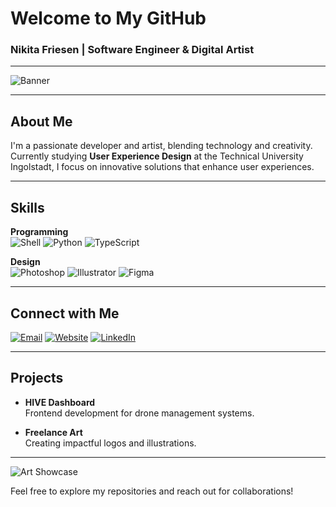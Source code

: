 # Welcome to My GitHub

### Nikita Friesen | Software Engineer & Digital Artist

---

![Banner](https://raw.githubusercontent.com/Anmol-Baranwal/Cool-GIFs-For-GitHub/main/Innovation.gif)

---

## About Me

I'm a passionate developer and artist, blending technology and creativity. Currently studying **User Experience Design** at the Technical University Ingolstadt, I focus on innovative solutions that enhance user experiences.

---

## Skills

**Programming**  
![Shell](https://img.shields.io/badge/Shell-4EAA25?style=for-the-badge&logo=gnu-bash&logoColor=white)
![Python](https://img.shields.io/badge/Python-3776AB?style=for-the-badge&logo=python&logoColor=white)
![TypeScript](https://img.shields.io/badge/TypeScript-3178C6?style=for-the-badge&logo=typescript&logoColor=white)

**Design**  
![Photoshop](https://img.shields.io/badge/Photoshop-31A8FF?style=for-the-badge&logo=adobe-photoshop&logoColor=white)
![Illustrator](https://img.shields.io/badge/Illustrator-FF9A00?style=for-the-badge&logo=adobe-illustrator&logoColor=white)
![Figma](https://img.shields.io/badge/Figma-F24E1E?style=for-the-badge&logo=figma&logoColor=white)

---

## Connect with Me

[![Email](https://img.shields.io/badge/Email-D14836?style=for-the-badge&logo=gmail&logoColor=white)](mailto:nikitafriesen74@gmail.com)
[![Website](https://img.shields.io/badge/Website-4285F4?style=for-the-badge&logo=google-chrome&logoColor=white)](http://sputnix.me)
[![LinkedIn](https://img.shields.io/badge/LinkedIn-0A66C2?style=for-the-badge&logo=linkedin&logoColor=white)](https://www.linkedin.com/in/nikita-friesen)

---

## Projects

- **HIVE Dashboard**  
  Frontend development for drone management systems.

- **Freelance Art**  
  Creating impactful logos and illustrations.

---

![Art Showcase](https://raw.githubusercontent.com/Anmol-Baranwal/Cool-GIFs-For-GitHub/main/Art-Portfolio.gif)

Feel free to explore my repositories and reach out for collaborations!
